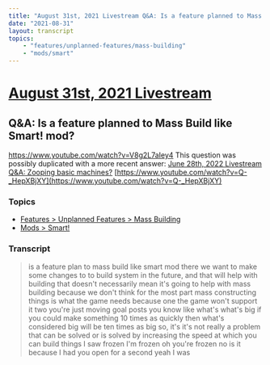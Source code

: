 ```yaml
---
title: "August 31st, 2021 Livestream Q&A: Is a feature planned to Mass Build like Smart! mod?"
date: "2021-08-31"
layout: transcript
topics:
    - "features/unplanned-features/mass-building"
    - "mods/smart"
---
```

# [August 31st, 2021 Livestream](../2021-08-31.md)
## Q&A: Is a feature planned to Mass Build like Smart! mod?
https://www.youtube.com/watch?v=V8g2L7aIey4
This question was possibly duplicated with a more recent answer: [June 28th, 2022 Livestream Q&A: Zooping basic machines?](./yt-Q-_HepXBjXY.md) [https://www.youtube.com/watch?v=Q-_HepXBjXY](https://www.youtube.com/watch?v=Q-_HepXBjXY)


### Topics
* [Features > Unplanned Features > Mass Building](../topics/features/unplanned-features/mass-building.md)
* [Mods > Smart!](../topics/mods/smart.md)

### Transcript

> is a feature plan to mass build like smart mod there we want to make some changes to to build system in the future, and that will help with building that doesn't necessarily mean it's going to help with mass building because we don't think for the most part mass constructing things is what the game needs because one the game won't support it two you're just moving goal posts you know like what's what's big if you could make something 10 times as quickly then what's considered big will be ten times as big so, it's it's not really a problem that can be solved or is solved by increasing the speed at which you can build things I saw frozen I'm frozen oh you're frozen no is it because I had you open for a second yeah I was
